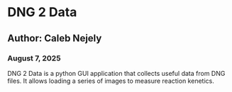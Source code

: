 # DNG 2 Data

## Author: Caleb Nejely

### August 7, 2025

DNG 2 Data is a python GUI application that collects useful data from DNG files. It allows loading a series of images to measure reaction kenetics.
